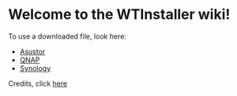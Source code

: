 # Welcome to the WTInstaller wiki!

To use a downloaded file, look here:

* [Asustor](https://github.com/ukdtom/WTInstaller/wiki/Asustor)
* [QNAP](https://github.com/ukdtom/WTInstaller/wiki/QNAP)
* [Synology](https://github.com/ukdtom/WTInstaller/wiki/Synology)


Credits, click [here](https://github.com/ukdtom/WTInstaller/wiki/Credits)
